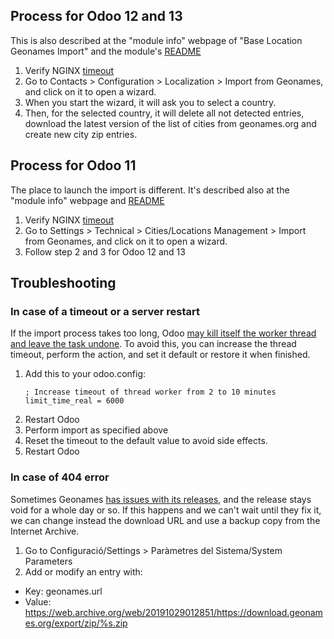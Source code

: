 ## Process for Odoo 12 and 13

This is also described at the "module info" webpage of "Base Location Geonames Import" and the module's [README](https://github.com/OCA/partner-contact/blob/12.0/base_location_geonames_import/README.rst#usage)

1. Verify NGINX [timeout](https://github.com/coopdevs/handbook/wiki/How-to-import-postal-codes-for-a-country#in-case-of-a-timeout-or-a-server-restart)
1. Go to Contacts > Configuration > Localization > Import from Geonames, and click on it to open a wizard.
1. When you start the wizard, it will ask you to select a country.
1. Then, for the selected country, it will delete all not detected entries, download the latest version of the list of cities from geonames.org and create new city zip entries.

## Process for Odoo 11

The place to launch the import is different. It's described also at the "module info" webpage and [README](https://github.com/OCA/partner-contact/blob/11.0/base_location_geonames_import/README.rst#usage)

1. Verify NGINX [timeout](https://github.com/coopdevs/handbook/wiki/How-to-import-postal-codes-for-a-country#in-case-of-a-timeout-or-a-server-restart)
1. Go to Settings > Technical > Cities/Locations Management > Import from Geonames, and click on it to open a wizard.
1. Follow step 2 and 3 for Odoo 12 and 13

## Troubleshooting

### In case of a timeout or a server restart

If the import process takes too long, Odoo [may kill itself the worker thread and leave the task undone](https://github.com/OCA/partner-contact/issues/829). To avoid this, you can increase the thread timeout, perform the action, and set it default or restore it when finished.

1. Add this to your odoo.config:
   ```
   ; Increase timeout of thread worker from 2 to 10 minutes
   limit_time_real = 6000
   ```
2. Restart Odoo
3. Perform import as specified above
4. Reset the timeout to the default value to avoid side effects.
5. Restart Odoo

### In case of 404 error

Sometimes Geonames [has issues with its releases](https://groups.google.com/forum/#!topic/geonames/HyAZeqZe3K4), and the release stays void for a whole day or so. If this happens and we can't wait until they fix it, we can change instead the download URL and use a backup copy from the Internet Archive.

1. Go to Configuració/Settings > Paràmetres del Sistema/System Parameters
2. Add or modify an entry with:
  - Key: geonames.url
  - Value: https://web.archive.org/web/20191029012851/https://download.geonames.org/export/zip/%s.zip